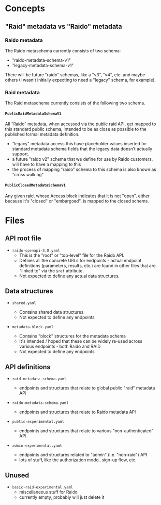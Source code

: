 # Concepts 

## "Raid" metadata vs "Raido" metadata

### Raido metadata

The Raido metaschema currently consists of two schema:
* "raido-metadata-schema-v1"
* "legacy-metadata-schema-v1"

There will be future "raido" schemas, like a "v3", "v4", etc. and maybe others
(I wasn't initially expecting to need a "legacy" schema, for example).


### Raid metadata

The Raid metaschema currently consists of the following two schema.

#### `PublicRaidMetadataSchemaV1`
All "Raido" metadata, when accessed via the public raid API, get mapped to 
this standard public schema, intended to be as close as possible to the 
published formal metadata definition.
  
* "legacy" metadata access this have placeholder values inserted for
  standard metadata schema fields that the legacy data doesn't actually 
  support.
* a future "raido v2" schema that we define for use by Raido customers,
  will have to have a mapping to this
* the process of mapping "raido" schema to this schema is also known as 
  "cross walking"

#### `PublicClosedMetadataSchemaV1`

Any given raid, whose Access block indicates that it is not "open", either 
because it's "closed" or "embargoed", is mapped to the closed schema.
 

# Files

## API root file 

* `raido-openapi-3.0.yaml`
  * This is the "root" or "top-level" file for the Raido API.
  * Defines all the concrete URLs for endpoints - actual endpoint
    definitions (parameters, results, etc.) are found in other files that are 
    "linked to" via the `$ref` attribute.
  * Not expected to define any actual data structures.


## Data structures

* `shared.yaml`
  * Contains shared data structures.
  * Not expected to define any endpoints

* `metadata-block.yaml`
  * Contains "block" structures for the metadata schema
  * It's intended / hoped that these can be widely re-used across
  various endpoints - both Raido and RAID
  * Not expected to define any endpoints


## API definitions

* `raid-metadata-schema.yaml`
  * endpoints and structures that relate to global public "raid" metadata API
  
* `raido-metadata-schema.yaml`
  * endpoints and structures that relate to Raido metadata API

* `public-experimental.yaml`
  * endpoints and structures that relate to various "non-authenticated" API 
  
* `admin-experimental.yaml`
  * endpoints and structures related to "admin" (i.e. "non-raid") API
  * lots of stuff, like the authorization model, sign-up flow, etc.


## Unused 

* `basic-raid-experimental.yaml`
  * miscellaneous stuff for Raido
  * currently empty, probably will just delete it
